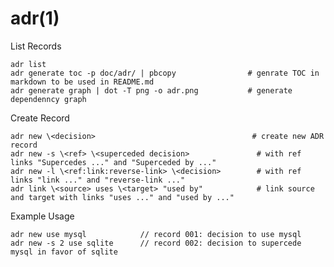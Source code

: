 # adr(1)

List Records

    adr list
    adr generate toc -p doc/adr/ | pbcopy                # genrate TOC in markdown to be used in README.md
    adr generate graph | dot -T png -o adr.png           # generate dependenncy graph

Create Record

    adr new \<decision>                                   # create new ADR record  
    adr new -s \<ref> \<superceded decision>               # with ref links "Supercedes ..." and "Superceded by ..." 
    adr new -l \<ref:link:reverse-link> \<decision>        # with ref links "link ..." and "reverse-link ..."
    adr link \<source> uses \<target> "used by"            # link source and target with links "uses ..." and "used by ..."

Example Usage

    adr new use mysql            // record 001: decision to use mysql
    adr new -s 2 use sqlite      // record 002: decision to supercede mysql in favor of sqlite
